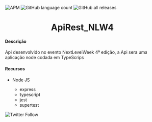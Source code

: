 <img alt="APM" src="https://img.shields.io/apm/l/pack"> <img alt="GitHub language count" src="https://img.shields.io/github/languages/count/LeonardoZappiRamos/ApiRest_NLW4?style=flat-square"> <img alt="GitHub all releases" src="https://img.shields.io/github/downloads/LeonardoZappiRamos/ApiRest_NLW4/total?style=flat-square">

<h1 align="center" >ApiRest_NLW4</h1>

  <h4>Descrição</h4>
  <p>Api desenvolvido no evento NextLevelWeek 4ª edição, a Api sera uma aplicação node codada em TypeScrips</p>
  
  <h4>Recursos</h4>
  <ul>
  <li>Node JS</li>
  <ul>
    <li>express</li>
    <li>typescript</li>
    <li>jest</li>
    <li>supertest</li>
  </ul>
  </ul>

<img alt="Twitter Follow" src="https://img.shields.io/twitter/follow/leo_zappi?style=social">
